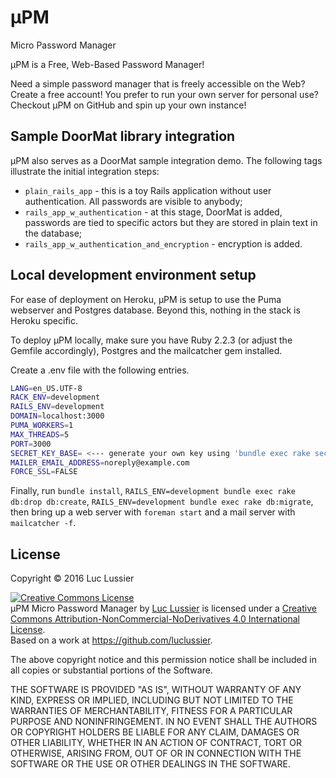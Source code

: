 # &mu;PM
Micro Password Manager

&mu;PM is a Free, Web-Based Password Manager!

Need a simple password manager that is freely accessible on the Web? Create a free account!
You prefer to run your own server for personal use? Checkout &mu;PM on GitHub and spin up your own instance!


## Sample DoorMat library integration

&mu;PM also serves as a DoorMat sample integration demo. The following tags illustrate the initial integration steps:
- `plain_rails_app` - this is a toy Rails application without user authentication. All passwords are visible to anybody;
- `rails_app_w_authentication` - at this stage, DoorMat is added, passwords are tied to specific actors but they are stored in plain text in the database;
- `rails_app_w_authentication_and_encryption` - encryption is added.


## Local development environment setup

For ease of deployment on Heroku, &mu;PM is setup to use the Puma webserver and Postgres database. Beyond this, nothing in the stack is Heroku specific.

To deploy &mu;PM locally, make sure you have Ruby 2.2.3 (or adjust the Gemfile accordingly), Postgres and the mailcatcher gem installed.

Create a .env file with the following entries.

```bash
LANG=en_US.UTF-8
RACK_ENV=development
RAILS_ENV=development
DOMAIN=localhost:3000
PUMA_WORKERS=1
MAX_THREADS=5
PORT=3000
SECRET_KEY_BASE= <--- generate your own key using 'bundle exec rake secret' --->
MAILER_EMAIL_ADDRESS=noreply@example.com
FORCE_SSL=FALSE
```

Finally, run `bundle install`, `RAILS_ENV=development bundle exec rake db:drop db:create`, `RAILS_ENV=development bundle exec rake db:migrate`, then bring up a web server with `foreman start` and a mail server with `mailcatcher -f`.


## License

Copyright &copy; 2016 Luc Lussier

<a rel="license" href="http://creativecommons.org/licenses/by-nc-nd/4.0/"><img alt="Creative Commons License" style="border-width:0" src="https://i.creativecommons.org/l/by-nc-nd/4.0/88x31.png" /></a><br /><span xmlns:dct="http://purl.org/dc/terms/" href="http://purl.org/dc/dcmitype/InteractiveResource" property="dct:title" rel="dct:type">&mu;PM Micro Password Manager</span> by <a xmlns:cc="http://creativecommons.org/ns#" href="http://www.datamolecule.com/" property="cc:attributionName" rel="cc:attributionURL">Luc Lussier</a> is licensed under a <a rel="license" href="http://creativecommons.org/licenses/by-nc-nd/4.0/">Creative Commons Attribution-NonCommercial-NoDerivatives 4.0 International License</a>.<br />Based on a work at <a xmlns:dct="http://purl.org/dc/terms/" href="https://github.com/luclussier" rel="dct:source">https://github.com/luclussier</a>.

The above copyright notice and this permission notice shall be included in all
copies or substantial portions of the Software.

THE SOFTWARE IS PROVIDED "AS IS", WITHOUT WARRANTY OF ANY KIND, EXPRESS OR
IMPLIED, INCLUDING BUT NOT LIMITED TO THE WARRANTIES OF MERCHANTABILITY,
FITNESS FOR A PARTICULAR PURPOSE AND NONINFRINGEMENT. IN NO EVENT SHALL THE
AUTHORS OR COPYRIGHT HOLDERS BE LIABLE FOR ANY CLAIM, DAMAGES OR OTHER
LIABILITY, WHETHER IN AN ACTION OF CONTRACT, TORT OR OTHERWISE, ARISING FROM,
OUT OF OR IN CONNECTION WITH THE SOFTWARE OR THE USE OR OTHER DEALINGS IN THE
SOFTWARE.
